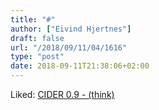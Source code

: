 ```yaml
---
title: "#"
author: ["Eivind Hjertnes"]
draft: false
url: "/2018/09/11/04/1616"
type: "post"
date: 2018-09-11T21:38:06+02:00
---
```


Liked: [CIDER
0.9 - (think)](http://batsov.com/articles/2015/06/16/cider-0-dot-9/)
